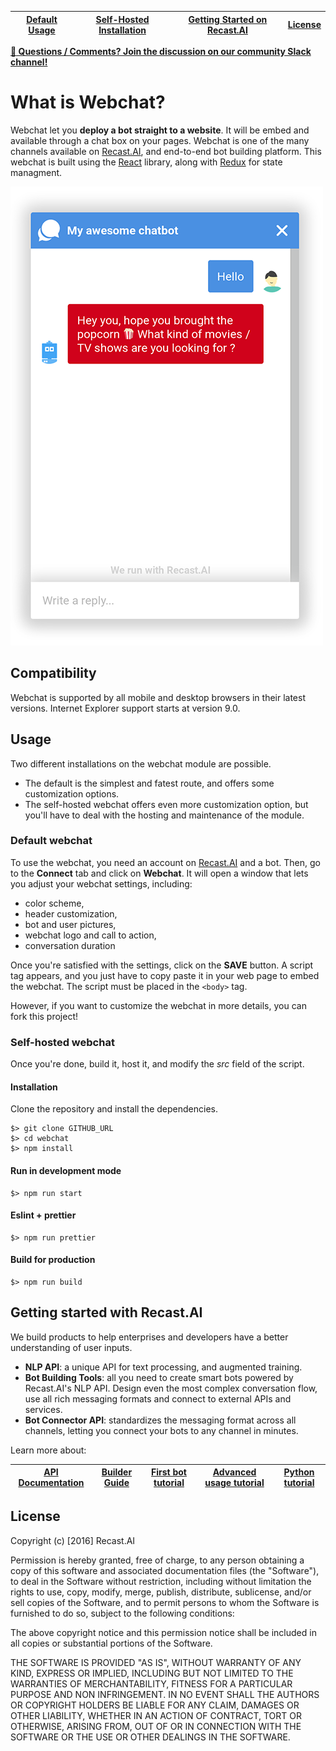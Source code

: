 | [Default Usage](#usage) | [Self-Hosted Installation](#self-hosted-webchat) | [Getting Started on Recast.AI]( #getting-started-with-recastai) | [License](#license) |
|---|---|---|---|

**[ :speech_balloon: Questions / Comments? Join the discussion on our community Slack channel!](https://slack.recast.ai/)**

# What is Webchat?

Webchat let you **deploy a bot straight to a website**. It will be embed and available through a chat box on your pages.
Webchat is one of the many channels available on [Recast.AI](https://recast.ai), and end-to-end bot building platform.
This webchat is built using the [React](https://github.com/facebook/react) library, along with [Redux](https://github.com/reactjs/redux) for state managment.

![Webchat screenshot](assets/webchat-github.png)

## Compatibility

Webchat is supported by all mobile and desktop browsers in their latest versions.
Internet Explorer support starts at version 9.0.

## Usage

Two different installations on the webchat module are possible.
- The default is the simplest and fatest route, and offers some customization options.
- The self-hosted webchat offers even more customization option, but you'll have to deal with the hosting and maintenance of the module.

### Default webchat

To use the webchat, you need an account on [Recast.AI](https://recast.ai) and a bot.
Then, go to the **Connect** tab and click on **Webchat**. It will open a window that lets you adjust your webchat settings, including: 
* color scheme, 
* header customization, 
* bot and user pictures, 
* webchat logo and call to action,  
* conversation duration

Once you're satisfied with the settings, click on the **SAVE** button. A script tag appears, and you just have to copy paste it in your web page to embed the webchat. The script must be placed in the `<body>` tag.

However, if you want to customize the webchat in more details, you can fork this project!

### Self-hosted webchat

Once you're done, build it, host it, and modify the *src* field of the script.

#### Installation

Clone the repository and install the dependencies.

```
$> git clone GITHUB_URL
$> cd webchat
$> npm install
```

#### Run in development mode

```
$> npm run start
```

#### Eslint + prettier

```
$> npm run prettier
```

#### Build for production

```
$> npm run build
```

## Getting started with Recast.AI

We build products to help enterprises and developers have a better understanding of user inputs.

-   **NLP API**: a unique API for text processing, and augmented training.
-   **Bot Building Tools**: all you need to create smart bots powered by Recast.AI's NLP API. Design even the most complex conversation flow, use all rich messaging formats and connect to external APIs and services.
-   **Bot Connector API**: standardizes the messaging format across all channels, letting you connect your bots to any channel in minutes.

Learn more about:

| [API Documentation](https://recast.ai/docs/api-reference/) | [Builder Guide](https://recast.ai/docs/create-your-bot) | [First bot tutorial](https://recast.ai/blog/build-your-first-bot-with-recast-ai/) | [Advanced usage tutorial](https://recast.ai/blog/nodejs-chatbot-movie-bot/) | [Python tutorial](https://recast.ai/blog/python-cryptobot/) |
|---|---|---|---|---|

## License

Copyright (c) [2016] Recast.AI

Permission is hereby granted, free of charge, to any person obtaining a copy of this software and associated documentation files (the "Software"),
to deal in the Software without restriction, including without limitation the rights to use, copy, modify, merge, publish, distribute, sublicense,
and/or sell copies of the Software, and to permit persons to whom the Software is furnished to do so, subject to the following conditions:

The above copyright notice and this permission notice shall be included in all copies or substantial portions of the Software.

THE SOFTWARE IS PROVIDED "AS IS", WITHOUT WARRANTY OF ANY KIND, EXPRESS OR IMPLIED, INCLUDING BUT NOT LIMITED TO THE WARRANTIES OF MERCHANTABILITY,
FITNESS FOR A PARTICULAR PURPOSE AND NON INFRINGEMENT. IN NO EVENT SHALL THE AUTHORS OR COPYRIGHT HOLDERS BE LIABLE FOR ANY CLAIM, DAMAGES OR OTHER LIABILITY,
WHETHER IN AN ACTION OF CONTRACT, TORT OR OTHERWISE, ARISING FROM, OUT OF OR IN CONNECTION WITH THE SOFTWARE OR THE USE OR OTHER DEALINGS IN THE SOFTWARE.
